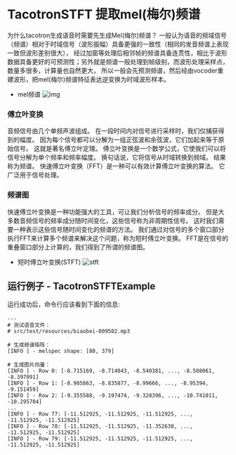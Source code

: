 # TacotronSTFT 提取mel(梅尔)频谱
为什么tacotron生成语音时需要先生成Mel(梅尔)频谱？
一般认为语音的频域信号（频谱）相对于时域信号（波形振幅）具备更强的一致性（相同的发音频谱上表现一致但波形差别很大），
经过加窗等处理后相邻帧的频谱具备连贯性，相比于波形数据具备更好的可预测性；另外就是频谱一般处理到帧级别，而波形处理采样点，数量多很多，计算量也自然更大，
所以一般会先预测频谱，然后经由vocoder重建波形，把mel(梅尔)频谱特征表达逆变换为时域波形样本。

- mel频谱
![img](https://djl-model.oss-cn-hongkong.aliyuncs.com/AIAS/voice_sdks/mel_spec.jpeg)

### 傅立叶变换
音频信号由几个单频声波组成。 在一段时间内对信号进行采样时，我们仅捕获得到的幅度。 
因为每个信号都可以分解为一组正弦波和余弦波，它们加起来等于原始信号。 这就是著名傅立叶定理。
傅立叶变换是一个数学公式，它使我们可以将信号分解为单个频率和频率幅度。 换句话说，它将信号从时域转换到频域。 结果称为频谱。
快速傅立叶变换（FFT）是一种可以有效计算傅立叶变换的算法。 它广泛用于信号处理。

### 频谱图
快速傅立叶变换是一种功能强大的工具，可让我们分析信号的频率成分。
但是大多数音频信号的频率成分随时间变化，这些信号称为非周期性信号。 
这时我们需要一种表示这些信号随时间变化的频谱的方法。 
我们通过对信号的多个窗口部分执行FFT来计算多个频谱来解决这个问题，称为短时傅立叶变换。 
FFT是在信号的重叠窗口部分上计算的，我们得到了所谓的频谱图。 
- 短时傅立叶变换(STFT)
![stft](https://djl-model.oss-cn-hongkong.aliyuncs.com/AIAS/voice_sdks/fft.jpeg)

## 运行例子 - TacotronSTFTExample
运行成功后，命令行应该看到下面的信息:
```text
...
# 测试语音文件：
# src/test/resources/biaobei-009502.mp3

# 生成频谱矩阵：
[INFO ] - melspec shape: [80, 379]

# 生成图片向量：
[INFO ] - Row 0: [-8.715169, -8.714043, -8.540381, ..., -8.508061, -8.397091]
[INFO ] - Row 1: [-8.985863, -8.835877, -8.99666, ..., -8.95394, -9.151459]
[INFO ] - Row 2: [-9.355588, -9.197474, -9.328396, ..., -10.741011, -10.295704]
...
[INFO ] - Row 77: [-11.512925, -11.512925, -11.512925, ..., -11.512925, -11.512925]
[INFO ] - Row 78: [-11.512925, -11.512925, -11.352638, ..., -11.512925, -11.512925]
[INFO ] - Row 79: [-11.512925, -11.512925, -11.512925, ..., -11.512925, -11.512925]

```

